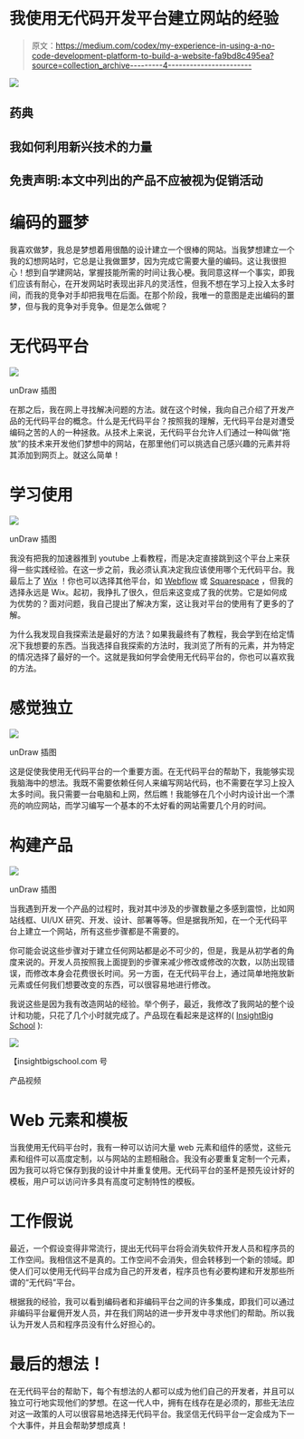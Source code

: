 # 我使用无代码开发平台建立网站的经验

> 原文：<https://medium.com/codex/my-experience-in-using-a-no-code-development-platform-to-build-a-website-fa9bd8c495ea?source=collection_archive---------4----------------------->

![](img/5bbaee6af791eaa07c324074a4b4e49d.png)

## 药典

## 我如何利用新兴技术的力量

## 免责声明:本文中列出的产品不应被视为促销活动

# 编码的噩梦

我喜欢做梦，我总是梦想着用很酷的设计建立一个很棒的网站。当我梦想建立一个我的幻想网站时，它总是让我做噩梦，因为完成它需要大量的编码。这让我很担心！想到自学建网站，掌握技能所需的时间让我心梗。我同意这样一个事实，即我们应该有耐心，在开发网站时表现出非凡的灵活性，但我不想在学习上投入太多时间，而我的竞争对手却把我甩在后面。在那个阶段，我唯一的意图是走出编码的噩梦，但与我的竞争对手竞争。但是怎么做呢？

# 无代码平台

![](img/9cdfcd3c0cbed5e3e3063f013e899d31.png)

unDraw 插图

在那之后，我在网上寻找解决问题的方法。就在这个时候，我向自己介绍了开发产品的无代码平台的概念。什么是无代码平台？按照我的理解，无代码平台是对遭受编码之苦的人的一种拯救。从技术上来说，无代码平台允许人们通过一种叫做“拖放”的技术来开发他们梦想中的网站，在那里他们可以挑选自己感兴趣的元素并将其添加到网页上。就这么简单！

# 学习使用

![](img/d9017a35ea1c9aa704c73d6622a61d37.png)

unDraw 插图

我没有把我的加速器推到 youtube 上看教程，而是决定直接跳到这个平台上来获得一些实践经验。在这一步之前，我必须认真决定我应该使用哪个无代码平台。我最后上了 [Wix](http://wix.com) ！你也可以选择其他平台，如 [Webflow](https://webflow.com/) 或 [Squarespace](https://www.squarespace.com/) ，但我的选择永远是 Wix。起初，我挣扎了很久，但后来这变成了我的优势。它是如何成为优势的？面对问题，我自己提出了解决方案，这让我对平台的使用有了更多的了解。

为什么我发现自我探索法是最好的方法？如果我最终有了教程，我会学到在给定情况下我想要的东西。当我选择自我探索的方法时，我浏览了所有的元素，并为特定的情况选择了最好的一个。这就是我如何学会使用无代码平台的，你也可以喜欢我的方法。

# 感觉独立

![](img/2427e9241cf02c06a7ec53030bee1bd4.png)

unDraw 插图

这是促使我使用无代码平台的一个重要方面。在无代码平台的帮助下，我能够实现我脑海中的想法。我既不需要依赖任何人来编写网站代码，也不需要在学习上投入太多时间。我只需要一台电脑和上网，然后瞧！我能够在几个小时内设计出一个漂亮的响应网站，而学习编写一个基本的不太好看的网站需要几个月的时间。

# 构建产品

![](img/5e3092097e0b49bbc220cdb0a2237d03.png)

unDraw 插图

当我遇到开发一个产品的过程时，我对其中涉及的步骤数量之多感到震惊，比如网站线框、UI/UX 研究、开发、设计、部署等等。但是据我所知，在一个无代码平台上建立一个网站，所有这些步骤都是不需要的。

你可能会说这些步骤对于建立任何网站都是必不可少的，但是，我是从初学者的角度来说的。开发人员按照我上面提到的步骤来减少修改或修改的次数，以防出现错误，而修改本身会花费很长时间。另一方面，在无代码平台上，通过简单地拖放新元素或任何我们想要改变的东西，可以很容易地进行修改。

我说这些是因为我有改造网站的经验。举个例子，最近，我修改了我网站的整个设计和功能，只花了几个小时就完成了。产品现在看起来是这样的( [InsightBig School](http://insightbigschool.com) ):

![](img/85dd2a571d10400e5ebd16eae476a693.png)

【insightbigschool.com 号

产品视频

# Web 元素和模板

当我使用无代码平台时，我有一种可以访问大量 web 元素和组件的感觉，这些元素和组件可以高度定制，以与网站的主题相融合。我没有必要重复定制一个元素，因为我可以将它保存到我的设计中并重复使用。无代码平台的圣杯是预先设计好的模板，用户可以访问许多具有高度可定制特性的模板。

# 工作假说

最近，一个假设变得非常流行，提出无代码平台将会消失软件开发人员和程序员的工作空间。我相信这不是真的。工作空间不会消失，但会转移到一个新的领域。即使人们可以使用无代码平台成为自己的开发者，程序员也有必要构建和开发那些所谓的“无代码”平台。

根据我的经验，我可以看到编码者和非编码平台之间的许多集成，即我们可以通过非编码平台雇佣开发人员，并在我们网站的进一步开发中寻求他们的帮助。所以我认为开发人员和程序员没有什么好担心的。

# 最后的想法！

在无代码平台的帮助下，每个有想法的人都可以成为他们自己的开发者，并且可以独立可行地实现他们的梦想。在这一代人中，拥有在线存在是必须的，那些无法应对这一政策的人可以很容易地选择无代码平台。我坚信无代码平台一定会成为下一个大事件，并且会帮助梦想成真！